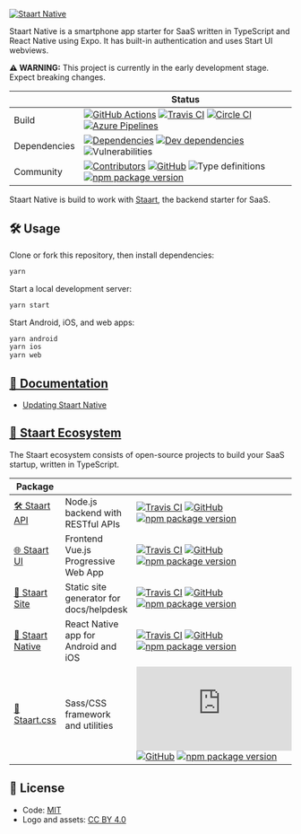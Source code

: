 [![Staart Native](https://raw.githubusercontent.com/staart/staart.js.org/master/assets/svg/native.svg?sanitize=true)](https://staart.js.org/native)

Staart Native is a smartphone app starter for SaaS written in TypeScript and React Native using Expo. It has built-in authentication and uses Start UI webviews.

**⚠️ WARNING:** This project is currently in the early development stage. Expect breaking changes.

|  | Status |
| - | - |
| Build | [![GitHub Actions](https://github.com/o15y/staart-native/workflows/Node%20CI/badge.svg)](https://github.com/o15y/staart-native/actions) [![Travis CI](https://img.shields.io/travis/o15y/staart-native?label=Travis%20CI)](https://travis-ci.org/o15y/staart-native) [![Circle CI](https://img.shields.io/circleci/build/github/o15y/staart-native?label=Circle%20CI)](https://circleci.com/gh/o15y/staart-native) [![Azure Pipelines](https://dev.azure.com/anandchowdhary0001/Staart%20Native/_apis/build/status/o15y.staart-native?branchName=master)](https://dev.azure.com/anandchowdhary0001/Staart%20Native/_build/latest?definitionId=8&branchName=master) |
| Dependencies | [![Dependencies](https://img.shields.io/david/o15y/staart-native.svg)](https://david-dm.org/o15y/staart-native) [![Dev dependencies](https://img.shields.io/david/dev/o15y/staart-native.svg)](https://david-dm.org/o15y/staart-native) ![Vulnerabilities](https://img.shields.io/snyk/vulnerabilities/github/o15y/staart-native.svg) |
| Community | [![Contributors](https://img.shields.io/github/contributors/o15y/staart-native.svg)](https://github.com/o15y/staart-native/graphs/contributors) [![GitHub](https://img.shields.io/github/license/o15y/staart-native.svg)](https://github.com/o15y/staart-native/blob/master/LICENSE) ![Type definitions](https://img.shields.io/badge/types-TypeScript-blue.svg) [![npm package version](https://img.shields.io/npm/v/@staart/native)](https://www.npmjs.com/package/@staart/native) |

Staart Native is build to work with [Staart](https://github.com/o15y/staart), the backend starter for SaaS.

## 🛠 Usage

Clone or fork this repository, then install dependencies:

```bash
yarn
```

Start a local development server:

```bash
yarn start
```

Start Android, iOS, and web apps:

```bash
yarn android
yarn ios
yarn web
```

## [📝 Documentation](https://staart.js.org/native)

- [Updating Staart Native](https://staart.js.org/native/update)

## [🏁 Staart Ecosystem](https://staart.js.org)

The Staart ecosystem consists of open-source projects to build your SaaS startup, written in TypeScript.

| Package |  |  |
| - | - | - |
| [🛠️ Staart API](https://github.com/o15y/staart) | Node.js backend with RESTful APIs | [![Travis CI](https://img.shields.io/travis/o15y/staart)](https://travis-ci.org/o15y/staart) [![GitHub](https://img.shields.io/github/license/o15y/staart.svg)](https://github.com/o15y/staart/blob/master/LICENSE) [![npm package version](https://img.shields.io/npm/v/@staart/manager)](https://www.npmjs.com/package/@staart/manager) |
| [🌐 Staart UI](https://github.com/o15y/staart-ui) | Frontend Vue.js Progressive Web App | [![Travis CI](https://img.shields.io/travis/o15y/staart-ui)](https://travis-ci.org/o15y/staart-ui) [![GitHub](https://img.shields.io/github/license/o15y/staart-ui.svg)](https://github.com/o15y/staart-ui/blob/master/LICENSE) [![npm package version](https://img.shields.io/npm/v/@staart/ui)](https://www.npmjs.com/package/@staart/ui) |
| [📑 Staart Site](https://github.com/staart/site) | Static site generator for docs/helpdesk | [![Travis CI](https://img.shields.io/travis/staart/site)](https://travis-ci.org/staart/site) [![GitHub](https://img.shields.io/github/license/staart/site.svg)](https://github.com/staart/site/blob/master/LICENSE) [![npm package version](https://img.shields.io/npm/v/@staart/site)](https://www.npmjs.com/package/@staart/site) |
| [📱 Staart Native](https://github.com/o15y/staart-native) | React Native app for Android and iOS | [![Travis CI](https://img.shields.io/travis/o15y/staart-native)](https://travis-ci.org/o15y/staart-native) [![GitHub](https://img.shields.io/github/license/o15y/staart-native.svg)](https://github.com/o15y/staart-native/blob/master/LICENSE) [![npm package version](https://img.shields.io/npm/v/@staart/native)](https://www.npmjs.com/package/@staart/native) |
| [🎨 Staart.css](https://github.com/o15y/staart.css) | Sass/CSS framework and utilities | [![Travis CI](https://img.shields.io/travis/o15y/staart.css)](https://travis-ci.org/o15y/staart.css) [![GitHub](https://img.shields.io/github/license/o15y/staart.css.svg)](https://github.com/o15y/staart.css/blob/master/LICENSE) [![npm package version](https://img.shields.io/npm/v/@staart/css)](https://www.npmjs.com/package/@staart/css) |

## 📄 License

- Code: [MIT](https://github.com/o15y/staart-native/blob/master/LICENSE)
- Logo and assets: [CC BY 4.0](https://creativecommons.org/licenses/by/4.0/)
